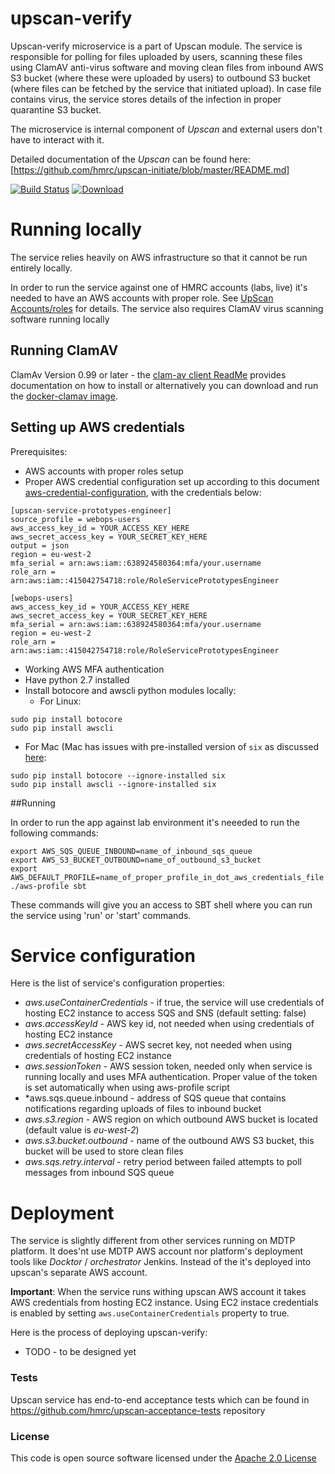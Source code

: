 # upscan-verify

Upscan-verify microservice is a part of Upscan module. The service is responsible for polling for files uploaded by
users, scanning these files using ClamAV anti-virus software and moving clean files from inbound AWS S3 bucket (where
these were uploaded by users) to outbound S3 bucket (where files can be fetched by the service that initiated upload).
In case file contains virus, the service stores details of the infection in proper quarantine S3 bucket.

The microservice is internal component of *Upscan* and external users don't have to interact with it.

Detailed documentation of the *Upscan* can be found here: [https://github.com/hmrc/upscan-initiate/blob/master/README.md]

[![Build Status](https://travis-ci.org/hmrc/upscan-verify.svg)](https://travis-ci.org/hmrc/upscan-verify) [ ![Download](https://api.bintray.com/packages/hmrc/releases/upscan-verify/images/download.svg) ](https://bintray.com/hmrc/releases/upscan-verify/_latestVersion)

# Running locally

The service relies heavily on AWS infrastructure so that it cannot be run entirely locally.

In order to run the service against one of HMRC accounts (labs, live) it's needed to have an AWS accounts with proper
role. See [UpScan Accounts/roles](https://github.com/hmrc/aws-users/blob/master/AccountLinks.md) for details.
The service also requires ClamAV virus scanning software running locally

## Running ClamAV

ClamAv Version 0.99 or later - the [clam-av client ReadMe](https://github.com/hmrc/clamav-client) provides documentation on how to install or alternatively you can download and run the [docker-clamav image](https://hub.docker.com/r/mkodockx/docker-clamav).

## Setting up AWS credentials

Prerequisites:
- AWS accounts with proper roles setup
- Proper AWS credential configuration set up according to this document [aws-credential-configuration](https://github.com/hmrc/aws-users), with the credentials below:
```
[upscan-service-prototypes-engineer]
source_profile = webops-users
aws_access_key_id = YOUR_ACCESS_KEY_HERE
aws_secret_access_key = YOUR_SECRET_KEY_HERE
output = json
region = eu-west-2
mfa_serial = arn:aws:iam::638924580364:mfa/your.username
role_arn = arn:aws:iam::415042754718:role/RoleServicePrototypesEngineer

[webops-users]
aws_access_key_id = YOUR_ACCESS_KEY_HERE
aws_secret_access_key = YOUR_SECRET_KEY_HERE
mfa_serial = arn:aws:iam::638924580364:mfa/your.username
region = eu-west-2
role_arn = arn:aws:iam::415042754718:role/RoleServicePrototypesEngineer
```
- Working AWS MFA authentication
- Have python 2.7 installed
- Install botocore and awscli python modules locally:
  - For Linux:
```
sudo pip install botocore
sudo pip install awscli
```
  - For Mac (Mac has issues with pre-installed version of ```six``` as discussed [here](https://github.com/pypa/pip/issues/3165):
```
sudo pip install botocore --ignore-installed six
sudo pip install awscli --ignore-installed six
```


##Running

In order to run the app against lab environment it's neeeded to run the following commands:
```
export AWS_SQS_QUEUE_INBOUND=name_of_inbound_sqs_queue
export AWS_S3_BUCKET_OUTBOUND=name_of_outbound_s3_bucket
export AWS_DEFAULT_PROFILE=name_of_proper_profile_in_dot_aws_credentials_file
./aws-profile sbt
```
These commands will give you an access to SBT shell where you can run the service using 'run' or 'start' commands.

# Service configuration

Here is the list of service's configuration properties:

- *aws.useContainerCredentials* - if true, the service will use credentials of hosting EC2 instance to access SQS and SNS (default setting: false)
- *aws.accessKeyId* - AWS key id, not needed when using credentials of hosting EC2 instance
- *aws.secretAccessKey* - AWS secret key, not needed when using credentials of hosting EC2 instance
- *aws.sessionToken* - AWS session token, needed only when service is running locally and uses MFA authentication. Proper value
of the token is set automatically when using aws-profile script
- *aws.sqs.queue.inbound - address of SQS queue that contains notifications regarding uploads of files to inbound bucket 
- *aws.s3.region* - AWS region on which outbound AWS bucket is located (default value is *eu-west-2*)
- *aws.s3.bucket.outbound* - name of the outbound AWS S3 bucket, this bucket will be used to store clean files
- *aws.sqs.retry.interval* - retry period between failed attempts to poll messages from inbound SQS queue

# Deployment

The service is slightly different from other services running on MDTP platform.
It does'nt use MDTP AWS account nor platform's deployment tools like *Docktor* / *orchestrator* Jenkins.
Instead of the it's deployed into upscan's separate AWS account.

**Important**: When the service runs withing upscan AWS account it takes AWS credentials
from hosting EC2 instance. Using EC2 instace credentials is enabled by setting `aws.useContainerCredentials` property to true.

Here is the process of deploying upscan-verify:
* TODO - to be designed yet


### Tests

Upscan service has end-to-end acceptance tests which can be found in https://github.com/hmrc/upscan-acceptance-tests repository

### License

This code is open source software licensed under the [Apache 2.0 License]("http://www.apache.org/licenses/LICENSE-2.0.html")
